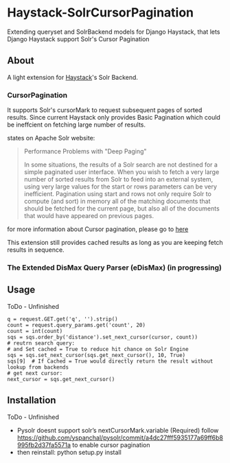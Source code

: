 # Haystack-SolrCursorPagination
Extending queryset and SolrBackend models for Django Haystack, that lets Django Haystack support Solr's Cursor Pagination 

## About
A light extension for [Haystack](https://github.com/django-haystack/django-haystack)'s Solr Backend. 

### CursorPagination
It supports Solr's cursorMark to request subsequent pages of sorted results.
Since current Haystack only provides Basic Pagination which could be ineffcient on fetching large number of results.

states on Apache Solr website:
>Performance Problems with "Deep Paging"
>
> In some situations, the results of a Solr search are not destined for a simple paginated user interface.  When you wish to fetch a very large number of sorted results from Solr to feed into an external system, using very large values for the start or rows parameters can be very inefficient.  Pagination using start and rows not only require Solr to compute (and sort) in memory all of the matching documents that should be fetched for the current page, but also all of the documents that would have appeared on previous pages. 

for more information about Cursor pagination, please go to [here](https://cwiki.apache.org/confluence/display/solr/Pagination+of+Results/#PaginationofResults-FetchingALargeNumberofSortedResults:Cursors)

This extension still provides cached results as long as you are keeping fetch results in sequence.

### The Extended DisMax Query Parser (eDisMax) (in progressing)

## Usage
ToDo - Unfinished

    q = request.GET.get('q', '').strip()
    count = request.query_params.get('count', 20)
    count = int(count)
    sqs = sqs.order_by('distance').set_next_cursor(cursor, count))
    # reutrn search query:
    # and Set cached = True to reduce hit chance on Solr Engine
    sqs = sqs.set_next_cursor(sqs.get_next_cursor(), 10, True)
    sqs[9]  # If Cached = True would directly return the result without lookup from backends
    # get next cursor:
    next_cursor = sqs.get_next_cursor()

## Installation
ToDo - Unfinished

* Pysolr doesnt support solr’s nextCursorMark.variable (Required)
  follow https://github.com/yspanchal/pysolr/commit/a4dc27fff5935177a69ff6b8995fb2d37fa5571a
  to enable cursor pagination
* then reinstall: python setup.py install

